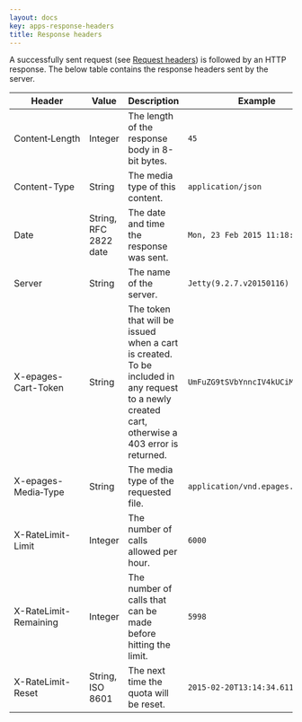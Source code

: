 ```yaml
---
layout: docs
key: apps-response-headers
title: Response headers
---
```


<style>
  table {
    table-layout: initial;
  }
</style>

A successfully sent request (see [Request headers](page:apps-request-headers)) is followed by an HTTP response.
The below table contains the response headers sent by the server.

| Header      | Value      | Description    | Example   |
|---------------|---------------| -------|----------|
| Content&#8209;Length      | Integer | The length of the response body in 8-bit bytes. | `45`   |
| Content-Type      | String | The media type of this content. | `application/json`  |
| Date      | String, RFC 2822 date| The date and time the response was sent. | `Mon, 23 Feb 2015 11:18:38 GMT`   |
| Server    | String | The name of the server. | `Jetty(9.2.7.v20150116)`   |
| X-epages-Cart-Token | String | The token that will be issued when a cart is created. To be included in any request to a newly created cart, otherwise a 403 error is returned. | `UmFuZG9tSVbYnncIV4kUCiM0` |
| X-epages-Media&#8209;Type  | String | The media type of the requested file. | `application/vnd.epages.v1+json`   |
| X-RateLimit-Limit    | Integer | The number of calls allowed per hour. | `6000`   |
| X-RateLimit-Remaining    | Integer | The number of calls that can be made before hitting the limit. | `5998`   |
| X-RateLimit-Reset    | String, ISO 8601 | The next time the quota will be reset. | `2015-02-20T13:14:34.611Z`   |
